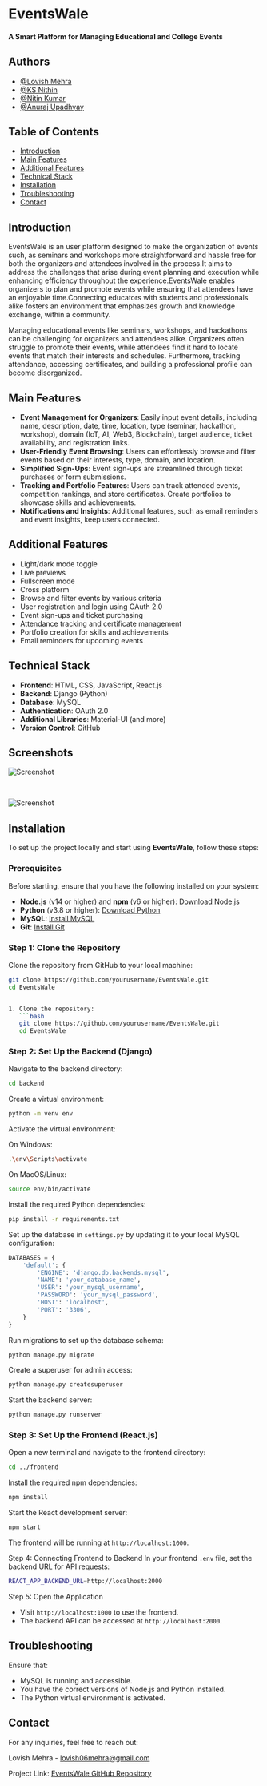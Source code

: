 # EventsWale

#### A Smart Platform for Managing Educational and College Events

## Authors

-   [@Lovish Mehra](https://github.com/Lovish-Mehra-06)
-   [@KS Nithin](https://github.com/Nithin0620)
-   [@Nitin Kumar](https://github.com/nitinkumarKN)
-   [@Anuraj Upadhyay](https://github.com/Anrj007)

## Table of Contents

-   [Introduction](##introduction)
-   [Main Features](#Main-Features)
-   [Additional Features](#Additional-Features)
-   [Technical Stack](#technical-stack)
-   [Installation](#installation)
-   [Troubleshooting](#Troubleshooting)
-   [Contact](#contact)

## Introduction

EventsWale is an user platform designed to make the organization of events such, as seminars and workshops more straightforward and hassle free for both the organizers and attendees involved in the process.It aims to address the challenges that arise during event planning and execution while enhancing efficiency throughout the experience.EventsWale enables organizers to plan and promote events while ensuring that attendees have an enjoyable time.Connecting educators with students and professionals alike fosters an environment that emphasizes growth and knowledge exchange, within a community.

Managing educational events like seminars, workshops, and hackathons can be challenging for organizers and attendees alike. Organizers often struggle to promote their events, while attendees find it hard to locate events that match their interests and schedules. Furthermore, tracking attendance, accessing certificates, and building a professional profile can become disorganized.

## Main Features

-   **Event Management for Organizers**: Easily input event details, including name, description, date, time, location, type (seminar, hackathon, workshop), domain (IoT, AI, Web3, Blockchain), target audience, ticket availability, and registration links.
-   **User-Friendly Event Browsing**: Users can effortlessly browse and filter events based on their interests, type, domain, and location.
-   **Simplified Sign-Ups**: Event sign-ups are streamlined through ticket purchases or form submissions.
-   **Tracking and Portfolio Features**: Users can track attended events, competition rankings, and store certificates. Create portfolios to showcase skills and achievements.
-   **Notifications and Insights**: Additional features, such as email reminders and event insights, keep users connected.

## Additional Features

-   Light/dark mode toggle
-   Live previews
-   Fullscreen mode
-   Cross platform
-   Browse and filter events by various criteria
-   User registration and login using OAuth 2.0
-   Event sign-ups and ticket purchasing
-   Attendance tracking and certificate management
-   Portfolio creation for skills and achievements
-   Email reminders for upcoming events

## Technical Stack

-   **Frontend**: HTML, CSS, JavaScript, React.js
-   **Backend**: Django (Python)
-   **Database**: MySQL
-   **Authentication**: OAuth 2.0
-   **Additional Libraries**: Material-UI (and more)
-   **Version Control**: GitHub

## Screenshots

![Screenshot](images/Screenshot1.png)

<br>

![Screenshot](images/Screenshot2.png)

## Installation

To set up the project locally and start using **EventsWale**, follow these steps:

### Prerequisites

Before starting, ensure that you have the following installed on your system:

-   **Node.js** (v14 or higher) and **npm** (v6 or higher): [Download Node.js](https://nodejs.org/en/)
-   **Python** (v3.8 or higher): [Download Python](https://www.python.org/downloads/)
-   **MySQL**: [Install MySQL](https://www.mysql.com/downloads/)
-   **Git**: [Install Git](https://git-scm.com/)

### Step 1: Clone the Repository

Clone the repository from GitHub to your local machine:

````bash
git clone https://github.com/yourusername/EventsWale.git
cd EventsWale


1. Clone the repository:
   ```bash
   git clone https://github.com/yourusername/EventsWale.git
   cd EventsWale
````

### Step 2: Set Up the Backend (Django)

Navigate to the backend directory:

```bash
cd backend
```

Create a virtual environment:

```bash
python -m venv env
```

Activate the virtual environment:

On Windows:

```bash
.\env\Scripts\activate
```

On MacOS/Linux:

```bash
source env/bin/activate
```

Install the required Python dependencies:

```bash
pip install -r requirements.txt
```

Set up the database in `settings.py` by updating it to your local MySQL configuration:

```python
DATABASES = {
    'default': {
        'ENGINE': 'django.db.backends.mysql',
        'NAME': 'your_database_name',
        'USER': 'your_mysql_username',
        'PASSWORD': 'your_mysql_password',
        'HOST': 'localhost',
        'PORT': '3306',
    }
}
```

Run migrations to set up the database schema:

```bash
python manage.py migrate
```

Create a superuser for admin access:

```bash
python manage.py createsuperuser
```

Start the backend server:

```bash
python manage.py runserver
```

### Step 3: Set Up the Frontend (React.js)

Open a new terminal and navigate to the frontend directory:

```bash
cd ../frontend
```

Install the required npm dependencies:

```bash
npm install
```

Start the React development server:

```bash
npm start
```

The frontend will be running at `http://localhost:1000`.

Step 4: Connecting Frontend to Backend
In your frontend `.env` file, set the backend URL for API requests:

```bash
REACT_APP_BACKEND_URL=http://localhost:2000
```

Step 5: Open the Application

-   Visit `http://localhost:1000` to use the frontend.
-   The backend API can be accessed at `http://localhost:2000`.

## Troubleshooting

Ensure that:

-   MySQL is running and accessible.
-   You have the correct versions of Node.js and Python installed.
-   The Python virtual environment is activated.

## Contact

For any inquiries, feel free to reach out:

Lovish Mehra - lovish06mehra@gmail.com

Project Link: [EventsWale GitHub Repository](https://github.com/Lovish-Mehra-06/EventsWale_Project.git)
